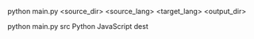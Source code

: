python main.py <source_dir> <source_lang> <target_lang> <output_dir>

python main.py src Python JavaScript dest
